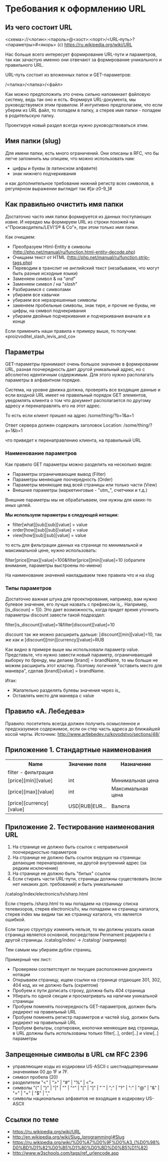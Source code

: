 Требования к оформлению URL
===========================

## Из чего состоит URL


<схема>://<логин>:<пароль>@<хост>:<порт>/<URL‐путь>?<параметры>#<якорь> (c) https://ru.wikipedia.org/wiki/URL

Нас больше всего интересует формирование URL-пути и параметров, так как зачастую именно они отвечают за формирование уникального и правильного URL.

URL-путь состоит из вложенных папок и GET-параметров:

/<папка>/<папка>/<файл>

Как можно предположить это очень сильно напоминает файловую систему, ведь так оно и есть. Формируя URL-документа, мы руководствуемся этим правилом. И интуитивно предполагаем, что если уберем из URL файл, то попадем в папку, а стерев имя папки - попадем в родительскую папку. 

Проектируя новый раздел всегда нужно руководствоваться этим. 

## Имя папки (slug)

Для имени папки, есть много ограничений. Они описаны в RFC, что бы легче запомнить мы опишем, что можно использовать нам:
* цифры и буквы (в латинском алфавите)
* знак нижнего подчеркивания

и как дополнительное требование нижний регистр всех символов, в регулярном выражении выглядит так #[a-z0-9\_]#

## Как правильно очистить имя папки

Достаточно часто имя папки формируется из данных поступающих извне. И нередко мы формируем URL из строки похожей на &laquo;&quot;Производитель/LEVI&#39;S® & Co&quot;&raquo;, при этом только имя папки. 

Как очищаем:

* Преобразуем Html-Entity в символы (http://php.net/manual/ru/function.html-entity-decode.php)
* Очищаем текст от HTML (http://php.net/manual/ru/function.strip-tags.php)
* Переводим в транслит не английский текст (незабываем, что могут быть разные исходные языки)
* Заменяем символ & на "_and_"
* Заменяем символ / на "_slash_"
* Разбираемся с символами
 * убираем все кавычки
 * убираем все неразрешенные символы
 * заменяем пробельные символы, знак тире, и прочие не буквы, не цифры, на символ подчекривания
* убираем двойные подчеркивания и подчеркивания вначале и в конце

Если применить наши правила к примеру выше, то получим: &laquo;proizvoditel_slash_levis_and_co&raquo;

## Параметры

GET-параметры принимают очень большое значение в формировании URL, разная поочередность дает другой уникальный адрес, но с абсолютно идентичным содержимым. Для этого нужно располагать параметры в алфавитном порядке. 

Система, на уровне движка должна, проверять все входящие данные и если входной URL имеет не правильный порядок GET элементов, уведомлять клиента о том что документ располагается по другому адресу и перенаправлять его на этот адрес. 

То есть если клиент пришел на адрес
/some/thing/?b=1&a=1

Ответ сервера должен содержать заголовок
Location: /some/thing/?a=1&b=1

что приведет к перенаправлению клиента, на правильный URL

### Наименование параметров

Как правило GET параметры можно разделить на несколько видов:

* Параметры ограничивающие вывод (Filter)
* Параметры меняющие поочередность (Order)
* Параметры меняющие вид всей страницы или только части (View)
* Внешние параметры (маркетинговые - "utm_", счетчики и т.д.) 

Внешние параметры мы не обрабатываем, они нужны для каких-то иных целей.

__Мы используем параметры в следующей нотации:__

* filter[what][sub][sub][value] = value
* order[how][sub][sub][value] = value
* view[how][sub][sub][value] = value

то есть для фильтрации данных на странице по минимальной и максимальной цене, нужно использовать: 

filter[price][max][value]=100&filter[price][min][value]=10 (обратите внимание, параметры выстроены по-имени)

На наименование значений накладываем теже правила что и на slug

### Типы параметров

Достаточно важная штука для проектирования, например, вам нужно булевое значение, его лучше назвать с префиксом is_. Например, [is_discoun] = 1|0. Это дает возможность, когда придет время уточнить параметры discount завести такой подраздел:

filter[is_discount][value]=1&filter[discount][value]=10

discount так же можно расширить дальше: [discount][min][value]=10, так же как и [discount][min][currency][value]=RUB

Как видно в примере выше мы использовали параметр value. Представьте, что нужно завести новый параметр, ограничивающий выборку по бренду, мы делаем [brand] = brandName, то мы больше не можем расширить этот кластер. Поэтому логичней "оставить место для маневра", сделав [brand][value] = brandName.

Итак:
* Жалательно разделять булевы значения через is_
* Оставлять место для маневра с value

## Правило &laquo;А. Лебедева&raquo;

Правило: посетитель всегда должен получить осмысленное и предсказуемое содержимое, если он стер часть адреса до ближайшей косой черты. 
Источник: http://www.artlebedev.ru/kovodstvo/sections/48/

## Приложение 1. Стандартные наименования

<table>
  <tr>
    <th>Name</th><th>Значение поля</th><th>Назначение</th>
  </tr>
  <tr>
    <td colspan="3">filter - фильтрация</td>
  </tr>
  <tr>
    <td>[price][min][value]</td><td>int</td><td>Минимальная цена</td>
  </tr>
  <tr>
    <td>[price][max][value]</td><td>int</td><td>Максимальная цена</td>
  </tr>
  <tr>
    <td>[price][currency][value]</td><td>USD|RUB|EUR...</td><td>Валюта</td>
  </tr>
</table>

## Приложение 2. Тестирование наименования URL

1. На странице не должно быть ссылок с неправильной поочередностью параметров
2. На странице не должно быть ссылок ведущих на страницы делающие перенаправление, на другой внутренний адрес (за редким исключение)
3. На странице не должно быть "битых" ссылок
4. Если стирать части URL-пути, страницы должны существовать (если нет никаких доп. требований) и быть уникальными

/catalog/index/electronics/tv/sharp.html

Если стереть /sharp.html то мы попадаем на страницу списка телевизоров, стерев electronics/tv, 
мы попадаем на страницу каталога, стерев index мы видим так же страницу каталога, что является ошибкой. 

Если такую структуру изменить нельзя, то мы должны указать какая страница является основной, 
посредством Permament редиректа с другой страницы. /catalog/index/ -> /catalog/ (например)

Тем самым мы убираем дубли страниц. 

Примерный чек лист:
- Проверяем соответствует ли текущее расположение документа нотации
- Открываем страницу, ищем ссылки на странице отдающие 301, 302, 404 код, их не должно быть (скриптом)
- Пробуем к пути дописать строку, должна быть 404 страница
- Убирать по одной секции и просматривать на наличии уникальной страницы
- Пробуем поменять поочередность GET-параметров, должен быть редирект на правильный URL
- Пробуем поменять регистр параметров и частей slug, должен быть редирект на правильный URL
- Пробуем фильтры, сортировки, кнопочки меняющие вид страницы, в URL должны быть использованы только filter[..], order[..] и view[..] параметры

## Запрещенные символы в URL см RFC 2396

- управляющие коды из кодировки US-ASCII с шестнадцатеричными значениями 00 до 1F и 7F.
- символ пробела (20)
- разделители "<" | ">" | "#" | "%" | <">
- символы "{" | "}" | "|" | "\" | "^" | "[" | "]" | "`" | ";" | "?" | ":" | "@" | "&" | "=" | "+" | "$" | ","
- символы национальных алфавитов не входящие в кодировку US-ASCII

## Ссылки по теме

* https://ru.wikipedia.org/wiki/URL
* http://en.wikipedia.org/wiki/Slug_(programming)#Slug
* https://ru.wikipedia.org/wiki/%D0%A7%D0%9F%D0%A3_(%D0%98%D0%BD%D1%82%D0%B5%D1%80%D0%BD%D0%B5%D1%82)
* http://www.w3schools.com/tags/ref_urlencode.asp
